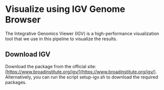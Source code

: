 # Visualize using IGV Genome Browser
The Integrative Genomics Viewer (IGV) is a high-performance visualization tool that we use in this pipeline to visualize the results.

## Download IGV
Download the package from the official site: [https://www.broadinstitute.org/igv/](https://www.broadinstitute.org/igv/).
Alternatively, you can run the script setup-igv.sh to download the required packages.